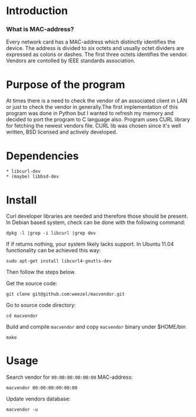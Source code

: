 # Introduction
### What is MAC-address?
Every network card has a MAC-address which distinctly identifies the device.
The address is divided to six octets and usually octet dividers are expressed
as colons or dashes. The first three octets identifies the vendor. Vendors are
contolled by IEEE standards association.

# Purpose of the program
At times there is a need to check the vendor of an associated client in LAN or
just to check the vendor in generally.The first implementation of this program
was done in Python but I wanted to refresh my memory and decided to port the
program to C language also. Program uses CURL library for fetching the newest
vendors file. CURL lib was chosen since it's well written, BSD licensed and
actively developed.

# Dependencies
	* libcurl-dev
	* (maybe) libbsd-dev

# Install
Curl developer libraries are needed and therefore those should be present. In
Debian based system, check can be done with the following command:

	dpkg -l |grep -i libcurl |grep dev

If if returns nothing, your system likely lacks support. In Ubuntu 11.04
functionality can be achieved this way:

	sudo apt-get install libcurl4-gnutls-dev

Then follow the steps below.

Get the source code:

	git clone git@github.com:weezel/macvendor.git

Go to source code directory:

	cd macvendor

Build and compile `macvendor` and copy `macvendor` binary under $HOME/bin

	make

# Usage
Search vendor for `00:00:00:00:00:00` MAC-address:

	macvendor 00:00:00:00:00:00

Update vendors database:

	macvendor -u

